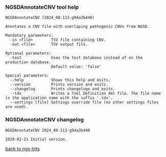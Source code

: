 ### NGSDAnnotateCNV tool help
	NGSDAnnotateCNV (2024_08-113-g94a3b440)
	
	Annotates a CNV file with overlaping pathogenic CNVs from NGSD.
	
	Mandatory parameters:
	  -in <file>        TSV file containing CNV.
	  -out <file>       TSV output file.
	
	Optional parameters:
	  -test             Uses the test database instead of on the production database.
	                    Default value: 'false'
	
	Special parameters:
	  --help            Shows this help and exits.
	  --version         Prints version and exits.
	  --changelog       Prints changeloge and exits.
	  --tdx             Writes a Tool Definition Xml file. The file name is the application name with the suffix '.tdx'.
	  --settings [file] Settings override file (no other settings files are used).
	
### NGSDAnnotateCNV changelog
	NGSDAnnotateCNV 2024_08-113-g94a3b440
	
	2020-02-21 Initial version.
[back to ngs-bits](https://github.com/imgag/ngs-bits)